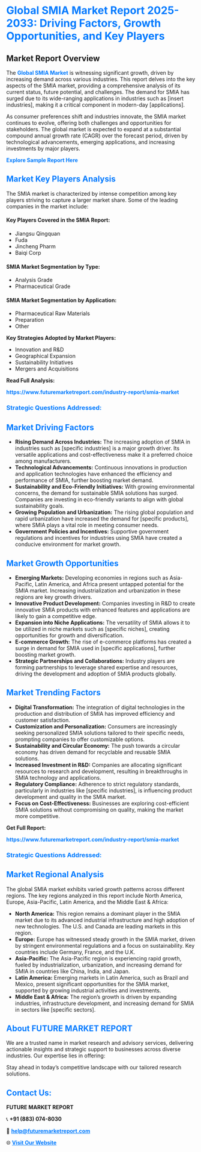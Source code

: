 <h1 style="color: #007BFF;">Global SMIA Market Report 2025-2033: Driving Factors, Growth Opportunities, and Key Players</h1>

<section id="overview">
<h2>Market Report Overview</h2>
<p>The <a href="https://www.futuremarketreport.com/industry-report/smia-market" style="color: #007BFF; text-decoration: none;"><strong>Global SMIA Market</strong></a> is witnessing significant growth, driven by increasing demand across various industries. This report delves into the key aspects of the SMIA market, providing a comprehensive analysis of its current status, future potential, and challenges. The demand for SMIA has surged due to its wide-ranging applications in industries such as [insert industries], making it a critical component in modern-day [applications].</p>
<p>As consumer preferences shift and industries innovate, the SMIA market continues to evolve, offering both challenges and opportunities for stakeholders. The global market is expected to expand at a substantial compound annual growth rate (CAGR) over the forecast period, driven by technological advancements, emerging applications, and increasing investments by major players.</p>
</section>

<section id="overview">
<p><a href="https://www.futuremarketreport.com/request-sample/reportId=85452" style="color: #007BFF; text-decoration: none;"><strong>Explore Sample Report Here</strong></a></p>
</section>

<section id="key-players">
<h2 style="color: #007BFF;">Market Key Players Analysis</h2>
<p>The SMIA market is characterized by intense competition among key players striving to capture a larger market share. Some of the leading companies in the market include:</p>
<h4>Key Players Covered in the SMIA Report:</h4>
<ul><li>Jiangsu Qingquan</li><li>Fuda</li><li>Jincheng Pharm</li><li>Baiqi Corp</li></ul>
<h4>SMIA Market Segmentation by Type:</h4>
<ul><li>Analysis Grade</li><li>Pharmaceutical Grade</li></ul>

<h4>SMIA Market Segmentation by Application:</h4>
<ul><li>Pharmaceutical Raw Materials</li><li>Preparation</li><li>Other</li></ul>
<p><strong>Key Strategies Adopted by Market Players:</strong></p>
<ul>
<li>Innovation and R&D</li>
<li>Geographical Expansion</li>
<li>Sustainability Initiatives</li>
<li>Mergers and Acquisitions</li>
</ul>
</section>

<section>
<p><strong>Read Full Analysis: </strong></p><a href="https://www.futuremarketreport.com/industry-report/smia-market" style="color: #007BFF; text-decoration: none;"><strong>https://www.futuremarketreport.com/industry-report/smia-market</strong></a>
<h3 style="color: #007BFF;">Strategic Questions Addressed:</h3>
</section>

<section id="driving-factors">
<h2 style="color: #007BFF;">Market Driving Factors</h2>
<ul>
<li><strong>Rising Demand Across Industries:</strong> The increasing adoption of SMIA in industries such as [specific industries] is a major growth driver. Its versatile applications and cost-effectiveness make it a preferred choice among manufacturers.</li>
<li><strong>Technological Advancements:</strong> Continuous innovations in production and application technologies have enhanced the efficiency and performance of SMIA, further boosting market demand.</li>
<li><strong>Sustainability and Eco-Friendly Initiatives:</strong> With growing environmental concerns, the demand for sustainable SMIA solutions has surged. Companies are investing in eco-friendly variants to align with global sustainability goals.</li>
<li><strong>Growing Population and Urbanization:</strong> The rising global population and rapid urbanization have increased the demand for [specific products], where SMIA plays a vital role in meeting consumer needs.</li>
<li><strong>Government Policies and Incentives:</strong> Supportive government regulations and incentives for industries using SMIA have created a conducive environment for market growth.</li>
</ul>
</section>

<section id="growth-opportunities">
<h2 style="color: #007BFF;">Market Growth Opportunities</h2>
<ul>
<li><strong>Emerging Markets:</strong> Developing economies in regions such as Asia-Pacific, Latin America, and Africa present untapped potential for the SMIA market. Increasing industrialization and urbanization in these regions are key growth drivers.</li>
<li><strong>Innovative Product Development:</strong> Companies investing in R&D to create innovative SMIA products with enhanced features and applications are likely to gain a competitive edge.</li>
<li><strong>Expansion into Niche Applications:</strong> The versatility of SMIA allows it to be utilized in niche markets such as [specific niches], creating opportunities for growth and diversification.</li>
<li><strong>E-commerce Growth:</strong> The rise of e-commerce platforms has created a surge in demand for SMIA used in [specific applications], further boosting market growth.</li>
<li><strong>Strategic Partnerships and Collaborations:</strong> Industry players are forming partnerships to leverage shared expertise and resources, driving the development and adoption of SMIA products globally.</li>
</ul>
</section>

<section id="trending-factors">
<h2 style="color: #007BFF;">Market Trending Factors</h2>
<ul>
<li><strong>Digital Transformation:</strong> The integration of digital technologies in the production and distribution of SMIA has improved efficiency and customer satisfaction.</li>
<li><strong>Customization and Personalization:</strong> Consumers are increasingly seeking personalized SMIA solutions tailored to their specific needs, prompting companies to offer customizable options.</li>
<li><strong>Sustainability and Circular Economy:</strong> The push towards a circular economy has driven demand for recyclable and reusable SMIA solutions.</li>
<li><strong>Increased Investment in R&D:</strong> Companies are allocating significant resources to research and development, resulting in breakthroughs in SMIA technology and applications.</li>
<li><strong>Regulatory Compliance:</strong> Adherence to strict regulatory standards, particularly in industries like [specific industries], is influencing product development and quality in the SMIA market.</li>
<li><strong>Focus on Cost-Effectiveness:</strong> Businesses are exploring cost-efficient SMIA solutions without compromising on quality, making the market more competitive.</li>
</ul>
</section>

<section>
<p><strong>Get Full Report: </strong></p><a href="https://www.futuremarketreport.com/industry-report/smia-market" style="color: #007BFF; text-decoration: none;"><strong>https://www.futuremarketreport.com/industry-report/smia-market</strong></a>
<h3 style="color: #007BFF;">Strategic Questions Addressed:</h3>
</section>


<section id="regional-analysis">
<h2 style="color: #007BFF;">Market Regional Analysis</h2>
<p>The global SMIA market exhibits varied growth patterns across different regions. The key regions analyzed in this report include North America, Europe, Asia-Pacific, Latin America, and the Middle East & Africa:</p>
<ul>
<li><strong>North America:</strong> This region remains a dominant player in the SMIA market due to its advanced industrial infrastructure and high adoption of new technologies. The U.S. and Canada are leading markets in this region.</li>
<li><strong>Europe:</strong> Europe has witnessed steady growth in the SMIA market, driven by stringent environmental regulations and a focus on sustainability. Key countries include Germany, France, and the U.K.</li>
<li><strong>Asia-Pacific:</strong> The Asia-Pacific region is experiencing rapid growth, fueled by industrialization, urbanization, and increasing demand for SMIA in countries like China, India, and Japan.</li>
<li><strong>Latin America:</strong> Emerging markets in Latin America, such as Brazil and Mexico, present significant opportunities for the SMIA market, supported by growing industrial activities and investments.</li>
<li><strong>Middle East & Africa:</strong> The region’s growth is driven by expanding industries, infrastructure development, and increasing demand for SMIA in sectors like [specific sectors].</li>
</ul>
</section>

<footer>
<h2 style="color: #007BFF;">About FUTURE MARKET REPORT</h2>
<p>We are a trusted name in market research and advisory services, delivering actionable insights and strategic support to businesses across diverse industries. Our expertise lies in offering:</p>

<p>Stay ahead in today’s competitive landscape with our tailored research solutions.</p>

<h2 style="color: #007BFF;">Contact Us:</h2>
<p><strong>FUTURE MARKET REPORT</strong></p>
<p>📞 <strong>+91 (883) 074-8030</strong></p>
<p>📧 <strong><a href="mailto:help@futuremarketreport.com" style="color: #007BFF;">help@futuremarketreport.com</a></strong></p>
<p>🌐 <strong><a href="https://www.futuremarketreport.com/" style="color: #007BFF;">Visit Our Website</a></strong></p>
</footer>